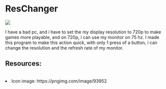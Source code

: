 # ResChanger
<img src="ResChanger/Ricon.ico" href="App icon"/><br />
<p>I have a bad pc, and i have to set the my display resolution to 720p to make games more playable, and on 720p, i can use my monitor on 75 hz.
I made this program to make this action quick, with only 1 press of a button, i can change the resolution and the refresh rate of my monitor.</p>
 
<h2>Resources:</h2><br />
<l>
<li>Icon image: https://pngimg.com/image/93952</li>
</l>
